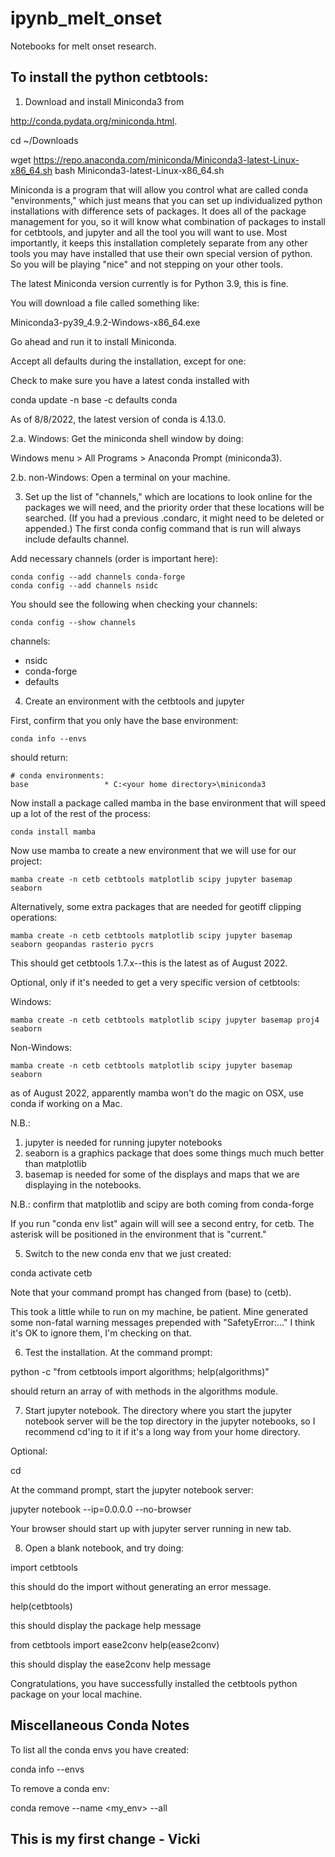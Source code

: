 # ipynb_melt_onset
Notebooks for melt onset research.

## To install the python cetbtools:

1. Download and install Miniconda3 from

http://conda.pydata.org/miniconda.html.

cd ~/Downloads

wget https://repo.anaconda.com/miniconda/Miniconda3-latest-Linux-x86_64.sh
bash Miniconda3-latest-Linux-x86_64.sh



Miniconda is a program that will allow you control what are
called conda "environments," which just means that you can set up
individualized python installations with difference sets of
packages. It does all of the package management for you, so it
will know what combination of packages to install for cetbtools,
and jupyter and all the tool you will want to use. Most
importantly, it keeps this installation completely separate from
any other tools you may have installed that use their own special
version of python.  So you will be playing "nice" and not
stepping on your other tools.

The latest Miniconda version currently is for Python 3.9, this is
fine.

You will download a file called something like:

Miniconda3-py39_4.9.2-Windows-x86_64.exe

Go ahead and run it to install Miniconda.

Accept all defaults during the installation, except for one:

Check to make sure you have a latest conda installed with

conda update -n base -c defaults conda

As of 8/8/2022, the latest version of conda is 4.13.0.

2.a. Windows: Get the miniconda shell window by doing:

Windows menu > All Programs > Anaconda Prompt (miniconda3).

2.b. non-Windows: Open a terminal on your machine.

3. Set up the list of "channels," which are locations to look
online for the packages we will need, and the priority order that
these locations will be searched. (If you had a previous
.condarc, it might need to be deleted or appended.) The first
conda config command that is run will always include defaults
channel.

Add necessary channels (order is important here):

```
conda config --add channels conda-forge
conda config --add channels nsidc
```

You should see the following when checking your channels:

```
conda config --show channels
```

channels:
   - nsidc
   - conda-forge
   - defaults

4. Create an environment with the cetbtools and jupyter

First, confirm that you only have the base environment:

```
conda info --envs
```

should return:
```
# conda environments:
base                 * C:<your home directory>\miniconda3
```
Now install a package called mamba in the base environment that
will speed up a lot of the rest of the process:

```
conda install mamba
```

Now use mamba to create a new environment that we will use for our project:
```
mamba create -n cetb cetbtools matplotlib scipy jupyter basemap seaborn
```

Alternatively, some extra packages that are needed for geotiff clipping operations: 
```
mamba create -n cetb cetbtools matplotlib scipy jupyter basemap seaborn geopandas rasterio pycrs
```
This should get cetbtools 1.7.x--this is the latest as of August 2022.

Optional, only if it's needed to get a very specific version of cetbtools:

Windows:
```
mamba create -n cetb cetbtools matplotlib scipy jupyter basemap proj4 seaborn
```

Non-Windows:
```
mamba create -n cetb cetbtools matplotlib scipy jupyter basemap seaborn
```
as of August 2022, apparently mamba won't do the magic on OSX, use conda if working on a Mac.

N.B.:
1) jupyter is needed for running jupyter notebooks
2) seaborn is a graphics package that does some things much much
better than matplotlib
3) basemap is needed for some of the displays and maps that we are
displaying in the notebooks.

N.B.: confirm that matplotlib and scipy are both coming from conda-forge

If you run "conda env list" again will will see a second entry,
for cetb. The asterisk will be positioned in the environment that is
"current."

5. Switch to the new conda env that we just created:

conda activate cetb

Note that your command prompt has changed from (base) to (cetb).

This took a little while to run on my machine, be patient. Mine
generated some non-fatal warning messages prepended with
"SafetyError:..."
I think it's OK to ignore them, I'm checking on that.

6. Test the installation.  At the command prompt:

python -c "from cetbtools import algorithms; help(algorithms)"

should return an array of with methods in the algorithms module.

7. Start jupyter notebook. The directory where you start the
jupyter notebook server will be the top directory in the jupyter
notebooks, so I recommend cd'ing to it if it's a long way from
your home directory.

Optional:

cd <directory with your ipython notebooks>

At the command prompt, start the jupyter notebook server:

jupyter notebook --ip=0.0.0.0 --no-browser

Your browser should start up with jupyter server running in new
tab. 

8. Open a blank notebook, and try doing:

import cetbtools

this should do the import without generating an error message.

help(cetbtools)

this should display the package help message

from cetbtools import ease2conv
help(ease2conv)

this should display the ease2conv help message

Congratulations, you have successfully installed the cetbtools
python package on your local machine.


## Miscellaneous Conda Notes

To list all the conda envs you have created:

conda info --envs

To remove a conda env:

conda remove --name <my_env> --all

   
## This is my first change - Vicki 
